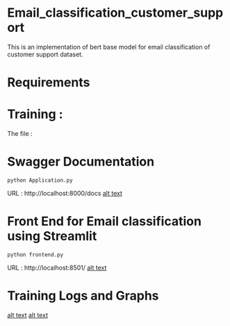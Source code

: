 # Email_classification_customer_support
This is an implementation of bert base model for email classification of customer support dataset.

# Requirements 

# Training :
The file : 

# Swagger Documentation 
```
python Application.py
```

URL : http://localhost:8000/docs
[alt text](https://github.com/parikhshyamal1993/Email_classification_customer_support/blob/main/images/Screenshot%202024-12-17%20163440.png)

# Front End for Email classification using Streamlit

```
python frontend.py
```
URL : http://localhost:8501/
[alt text](https://github.com/parikhshyamal1993/Email_classification_customer_support/blob/main/images/Screenshot%202024-12-17%20163233.png)

# Training Logs and Graphs 
[alt text](https://github.com/parikhshyamal1993/Email_classification_customer_support/blob/main/images/Screenshot%202024-12-14%20001601.png)
[alt text](https://github.com/parikhshyamal1993/Email_classification_customer_support/blob/main/images/Screenshot%202024-12-14%20001521.png)

